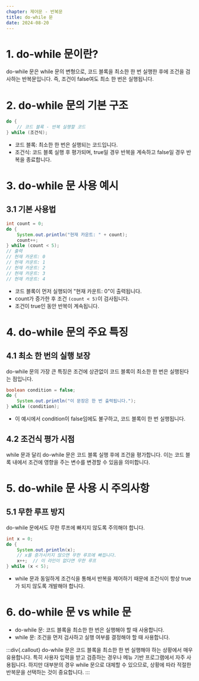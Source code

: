 ```yaml
---
chapter: 제어문 - 반복문
title: do-while 문
date: 2024-08-20
---
```

# 1. do-while 문이란?
do-while 문은 while 문의 변형으로, 코드 블록을 최소한 한 번 실행한 후에 조건을 검사하는 반복문입니다. 즉, 조건이 false여도 최소 한 번은 실행됩니다.

# 2. do-while 문의 기본 구조
```java
do {
    // 코드 블록 - 반복 실행할 코드
} while (조건식);
```
- 코드 블록: 최소한 한 번은 실행되는 코드입니다.
- 조건식: 코드 블록 실행 후 평가되며, true일 경우 반복을 계속하고 false일 경우 반복을 종료합니다.

# 3. do-while 문 사용 예시
## 3.1 기본 사용법
```java
int count = 0;
do {
    System.out.println("현재 카운트: " + count);
    count++;
} while (count < 5);
// 출력
// 현재 카운트: 0
// 현재 카운트: 1
// 현재 카운트: 2
// 현재 카운트: 3
// 현재 카운트: 4
```
- 코드 블록이 먼저 실행되어 "현재 카운트: 0"이 출력됩니다.
- count가 증가한 후 조건 `(count < 5)`이 검사됩니다.
- 조건이 true인 동안 반복이 계속됩니다.

# 4. do-while 문의 주요 특징
## 4.1 최소 한 번의 실행 보장
do-while 문의 가장 큰 특징은 조건에 상관없이 코드 블록이 최소한 한 번은 실행된다는 점입니다.
```java
boolean condition = false;
do {
    System.out.println("이 문장은 한 번 출력됩니다.");
} while (condition);
```
- 이 예시에서 condition이 false임에도 불구하고, 코드 블록이 한 번 실행됩니다.

## 4.2 조건식 평가 시점
while 문과 달리 do-while 문은 코드 블록 실행 후에 조건을 평가합니다. 이는 코드 블록 내에서 조건에 영향을 주는 변수를 변경할 수 있음을 의미합니다.

# 5. do-while 문 사용 시 주의사항
## 5.1 무한 루프 방지
do-while 문에서도 무한 루프에 빠지지 않도록 주의해야 합니다.
```java
int x = 0;
do {
    System.out.println(x);
    // x를 증가시키지 않으면 무한 루프에 빠집니다.
    x++;  // 이 라인이 없다면 무한 루프
} while (x < 5);
```
- while 문과 동일하게 조건식을 통해서 반복을 제어하기 때문에 조건식이 항상 true가 되지 않도록 개발해야 합니다.

# 6. do-while 문 vs while 문
- do-while 문: 코드 블록을 최소한 한 번은 실행해야 할 때 사용합니다.
- while 문: 조건을 먼저 검사하고 실행 여부를 결정해야 할 때 사용합니다.

:::div{.callout}
do-while 문은 코드 블록을 최소한 한 번 실행해야 하는 상황에서 매우 유용합니다. 특히 사용자 입력을 받고 검증하는 경우나 메뉴 기반 프로그램에서 자주 사용됩니다. 하지만 대부분의 경우 while 문으로 대체할 수 있으므로, 상황에 따라 적절한 반복문을 선택하는 것이 중요합니다.
:::